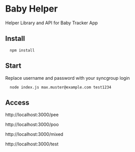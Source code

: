 # Baby Helper
Helper Library and API for Baby Tracker App

## Install
```
  npm install
```
## Start

Replace username and password with your syncgroup login

```
  node index.js max.muster@example.com test1234
```
## Access

http://localhost:3000/pee

http://localhost:3000/poo

http://localhost:3000/mixed

http://localhost:3000/test


